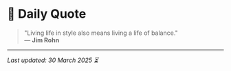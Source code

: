 # 📜 Daily Quote

> "Living life in style also means living a life of balance."  
> — **Jim Rohn**

---

_Last updated: 30 March 2025 ⏳_

